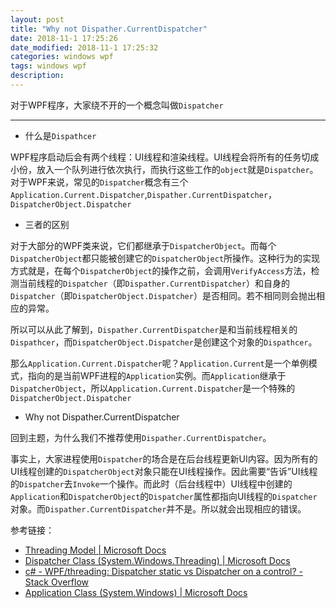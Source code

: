 ```yaml
---
layout: post
title: "Why not Dispather.CurrentDispatcher"
date: 2018-11-1 17:25:26
date_modified: 2018-11-1 17:25:32
categories: windows wpf
tags: windows wpf
description: 
---
```


对于WPF程序，大家绕不开的一个概念叫做`Dispatcher`

-----

- 什么是`Dispathcer`

WPF程序启动后会有两个线程：UI线程和渲染线程。UI线程会将所有的任务切成小份，放入一个队列进行依次执行，而执行这些工作的`object`就是`Dispatcher`。对于WPF来说，常见的`Dispatcher`概念有三个`Application.Current.Dispatcher`,`Dispather.CurrentDispatcher`，`DispatcherObject.Dispatcher`

- 三者的区别

对于大部分的WPF类来说，它们都继承于`DispatcherObject`。而每个`DispatcherObject`都只能被创建它的`DispatcherObject`所操作。这种行为的实现方式就是，在每个`DispatcherObject`的操作之前，会调用`VerifyAccess`方法，检测当前线程的`Dispatcher`（即`Dispather.CurrentDispatcher`）和自身的`Dispatcher`（即`DispatcherObject.Dispatcher`）是否相同。若不相同则会抛出相应的异常。



所以可以从此了解到，`Dispather.CurrentDispatcher`是和当前线程相关的`Dispathcer`，而`DispatcherObject.Dispatcher`是创建这个对象的`Dispathcer`。



那么`Application.Current.Dispatcher`呢？`Application.Current`是一个单例模式，指向的是当前WPF进程的`Application`实例。而`Application`继承于`DispatcherObject`，所以`Application.Current.Dispatcher`是一个特殊的`DispatcherObject.Dispatcher`

- Why not Dispather.CurrentDispatcher

回到主题，为什么我们不推荐使用`Dispather.CurrentDispatcher`。

事实上，大家进程使用`Dispatcher`的场合是在后台线程更新UI内容。因为所有的UI线程创建的`DispatcherObject`对象只能在UI线程操作。因此需要“告诉”UI线程的`Dispatcher`去`Invoke`一个操作。而此时（后台线程中）UI线程中创建的`Application`和`DispatcherObject`的`Dispatcher`属性都指向UI线程的`Dispatcher`对象。而`Dispather.CurrentDispatcher`并不是。所以就会出现相应的错误。



参考链接：

- [Threading Model | Microsoft Docs](https://docs.microsoft.com/en-us/dotnet/framework/wpf/advanced/threading-model#threading_overview)
- [Dispatcher Class (System.Windows.Threading) | Microsoft Docs](https://docs.microsoft.com/en-us/dotnet/api/system.windows.threading.dispatcher?redirectedfrom=MSDN&view=netframework-4.7.2)
- [c# - WPF/threading: Dispatcher static vs Dispatcher on a control? - Stack Overflow](https://stackoverflow.com/questions/4620818/wpf-threading-dispatcher-static-vs-dispatcher-on-a-control)
- [Application Class (System.Windows) | Microsoft Docs](https://docs.microsoft.com/en-us/dotnet/api/system.windows.application?view=netframework-4.7.2)





